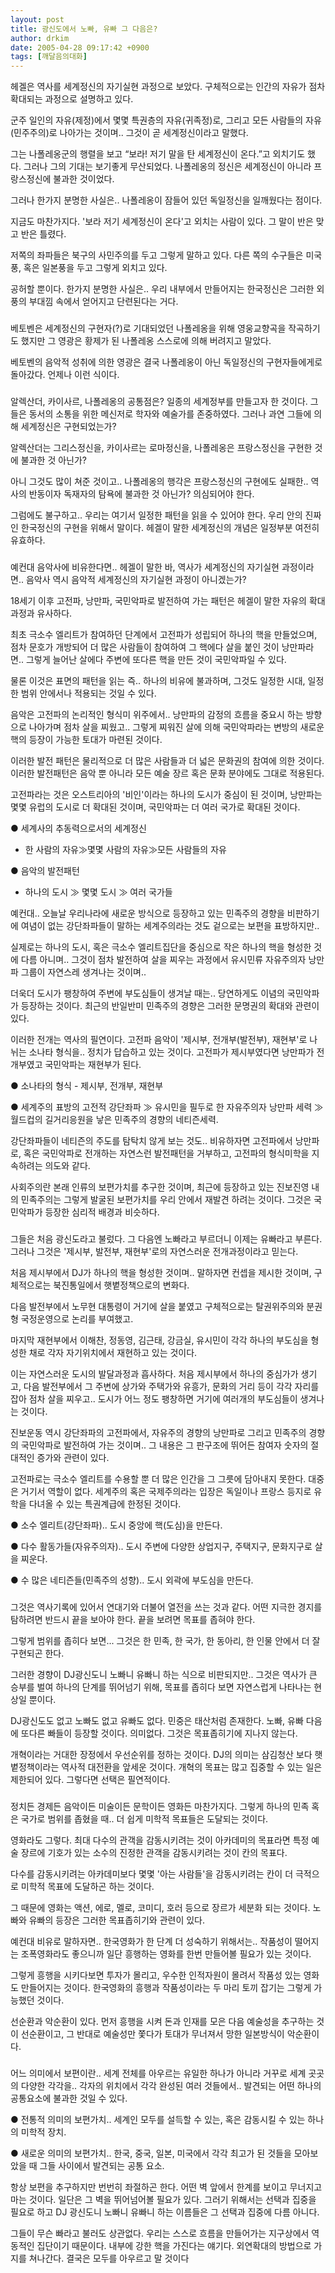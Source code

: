```yaml
---
layout: post
title: 광신도에서 노빠, 유빠 그 다음은?
author: drkim
date: 2005-04-28 09:17:42 +0900
tags: [깨달음의대화]
---
```

헤겔은 역사를 세계정신의 자기실현 과정으로 보았다. 구체적으로는 인간의 자유가 점차 확대되는 과정으로 설명하고 있다.
  

  
군주 일인의 자유(제정)에서 몇몇 특권층의 자유(귀족정)로, 그리고 모든 사람들의 자유(민주주의)로 나아가는 것이며.. 그것이 곧 세계정신이라고 말했다.
  

  
그는 나폴레옹군의 행렬을 보고 “보라! 저기 말을 탄 세계정신이 온다.”고 외치기도 했다. 그러나 그의 기대는 보기좋게 무산되었다. 나폴레옹의 정신은 세계정신이 아니라 프랑스정신에 불과한 것이었다.
  

  
그러나 한가지 분명한 사실은.. 나폴레옹이 잠들어 있던 독일정신을 일깨웠다는 점이다.
  

  
지금도 마찬가지다. '보라 저기 세계정신이 온다'고 외치는 사람이 있다. 그 말이 반은 맞고 반은 틀렸다.
  

  
저쪽의 좌파들은 북구의 사민주의를 두고 그렇게 말하고 있다. 다른 쪽의 수구들은 미국풍, 혹은 일본풍을 두고 그렇게 외치고 있다.
  

  
공허할 뿐이다. 한가지 분명한 사실은.. 우리 내부에서 만들어지는 한국정신은 그러한 외풍의 부대낌 속에서 얻어지고 단련된다는 거다.
  

  
###
  

  
베토벤은 세계정신의 구현자(?)로 기대되었던 나폴레옹을 위해 영웅교향곡을 작곡하기도 했지만 그 영광은 황제가 된 나폴레옹 스스로에 의해 버려지고 말았다.
  

  
베토벤의 음악적 성취에 의한 영광은 결국 나폴레옹이 아닌 독일정신의 구현자들에게로 돌아갔다. 언제나 이런 식이다.
  

  
###
  

  
알렉산더, 카이사르, 나폴레옹의 공통점은? 일종의 세계정부를 만들고자 한 것이다. 그들은 동서의 소통을 위한 메신저로 학자와 예술가를 존중하였다. 그러나 과연 그들에 의해 세계정신은 구현되었는가?
  

  
알렉산더는 그리스정신을, 카이사르는 로마정신을, 나폴레옹은 프랑스정신을 구현한 것에 불과한 것 아닌가?
  

  
아니 그것도 많이 쳐준 것이고.. 나폴레옹의 행각은 프랑스정신의 구현에도 실패한.. 역사의 반동이자 독재자의 탐욕에 불과한 것 아닌가? 의심되어야 한다.
  

  
그럼에도 불구하고.. 우리는 여기서 일정한 패턴을 읽을 수 있어야 한다. 우리 안의 진짜인 한국정신의 구현을 위해서 말이다. 헤겔이 말한 세계정신의 개념은 일정부분 여전히 유효하다.
  

  
###
  

  
예컨대 음악사에 비유한다면.. 헤겔이 말한 바, 역사가 세계정신의 자기실현 과정이라면.. 음악사 역시 음악적 세계정신의 자기실현 과정이 아니겠는가?
  

  
18세기 이후 고전파, 낭만파, 국민악파로 발전하여 가는 패턴은 헤겔이 말한 자유의 확대과정과 유사하다.
  

  
최초 극소수 엘리트가 참여하던 단계에서 고전파가 성립되어 하나의 핵을 만들었으며, 점차 문호가 개방되어 더 많은 사람들이 참여하여 그 핵에다 살을 붙인 것이 낭만파라면.. 그렇게 늘어난 살에다 주변에 또다른 핵을 만든 것이 국민악파일 수 있다.
  

  
물론 이것은 표면의 패턴을 읽는 즉.. 하나의 비유에 불과하며, 그것도 일정한 시대, 일정한 범위 안에서나 적용되는 것일 수 있다.
  

  
음악은 고전파의 논리적인 형식미 위주에서.. 낭만파의 감정의 흐름을 중요시 하는 방향으로 나아가며 점차 살을 찌웠고.. 그렇게 찌워진 살에 의해 국민악파라는 변방의 새로운 핵의 등장이 가능한 토대가 마련된 것이다.
  

  
이러한 발전 패턴은 물리적으로 더 많은 사람들과 더 넓은 문화권의 참여에 의한 것이다. 이러한 발전패턴은 음악 뿐 아니라 모든 예술 장르 혹은 문화 분야에도 그대로 적용된다.
  

  
고전파라는 것은 오스트리아의 '비인'이라는 하나의 도시가 중심이 된 것이며, 낭만파는 몇몇 유럽의 도시로 더 확대된 것이며, 국민악파는 더 여러 국가로 확대된 것이다.
  

  
● 세계사의 추동력으로서의 세계정신
  
- 한 사람의 자유≫몇몇 사람의 자유≫모든 사람들의 자유
  

  
● 음악의 발전패턴
  
- 하나의 도시 ≫ 몇몇 도시 ≫ 여러 국가들
  

  
예컨대.. 오늘날 우리나라에 새로운 방식으로 등장하고 있는 민족주의 경향을 비판하기에 여념이 없는 강단좌파들이 말하는 세계주의라는 것도 겉으로는 보편을 표방하지만..
  

  
실제로는 하나의 도시, 혹은 극소수 엘리트집단을 중심으로 작은 하나의 핵을 형성한 것에 다름 아니며.. 그것이 점차 발전하여 살을 찌우는 과정에서 유시민류 자유주의자 낭만파 그룹이 자연스레 생겨나는 것이며..
  

  
더욱더 도시가 팽창하여 주변에 부도심들이 생겨날 때는.. 당연하게도 이념의 국민악파가 등장하는 것이다. 최근의 반일반미 민족주의 경향은 그러한 문명권의 확대와 관련이 있다.
  

  
이러한 전개는 역사의 필연이다. 고전파 음악이 '제시부, 전개부(발전부), 재현부'로 나뉘는 소나타 형식을.. 정치가 답습하고 있는 것이다. 고전파가 제시부였다면 낭만파가 전개부였고 국민악파는 재현부가 된다.
  

  
● 소나타의 형식 - 제시부, 전개부, 재현부
  
● 세계주의 표방의 고전적 강단좌파 ≫ 유시민을 필두로 한 자유주의자 낭만파 세력 ≫ 월드컵의 길거리응원을 낳은 민족주의 경향의 네티즌세력.
  

  
강단좌파들이 네티즌의 주도를 탐탁치 않게 보는 것도.. 비유하자면 고전파에서 낭만파로, 혹은 국민악파로 전개하는 자연스런 발전패턴을 거부하고, 고전파의 형식미학을 지속하려는 의도와 같다.
  

  
사회주의란 본래 인류의 보편가치를 추구한 것이며, 최근에 등장하고 있는 진보진영 내의 민족주의는 그렇게 발굴된 보편가치를 우리 안에서 재발견 하려는 것이다. 그것은 국민악파가 등장한 심리적 배경과 비슷하다.
  

  
###
  

  
그들은 처음 광신도라고 불렀다. 그 다음엔 노빠라고 부르더니 이제는 유빠라고 부른다. 그러나 그것은 '제시부, 발전부, 재현부'로의 자연스러운 전개과정이라고 믿는다.
  

  
처음 제시부에서 DJ가 하나의 핵을 형성한 것이며.. 말하자면 컨셉을 제시한 것이며, 구체적으로는 북진통일에서 햇볕정책으로의 변화다.
  

  
다음 발전부에서 노무현 대통령이 거기에 살을 붙였고 구체적으로는 탈권위주의와 분권형 국정운영으로 논리를 부여했고.
  

  
마지막 재현부에서 이해찬, 정동영, 김근태, 강금실, 유시민이 각각 하나의 부도심을 형성한 채로 각자 자기위치에서 재현하고 있는 것이다.
  

  
이는 자연스러운 도시의 발달과정과 흡사하다. 처음 제시부에서 하나의 중심가가 생기고, 다음 발전부에서 그 주변에 상가와 주택가와 유흥가, 문화의 거리 등이 각각 자리를 잡아 점차 살을 찌우고.. 도시가 어느 정도 팽창하면 거기에 여러개의 부도심들이 생겨나는 것이다.
  

  
진보운동 역시 강단좌파의 고전파에서, 자유주의 경향의 낭만파로 그리고 민족주의 경향의 국민악파로 발전하여 가는 것이며.. 그 내용은 그 판구조에 뛰어든 참여자 숫자의 절대적인 증가와 관련이 있다.
  

  
고전파로는 극소수 엘리트를 수용할 뿐 더 많은 인간을 그 그릇에 담아내지 못한다. 대중은 거기서 역할이 없다. 세계주의 혹은 국제주의라는 입장은 독일이나 프랑스 등지로 유학을 다녀올 수 있는 특권계급에 한정된 것이다.
  

  
● 소수 엘리트(강단좌파).. 도시 중앙에 핵(도심)을 만든다.
  

  
● 다수 활동가들(자유주의자).. 도시 주변에 다양한 상업지구, 주택지구, 문화지구로 살을 찌운다.
  

  
● 수 많은 네티즌들(민족주의 성향).. 도시 외곽에 부도심을 만든다.
  

  
###
  

  
그것은 역사기록에 있어서 연대기와 더불어 열전을 쓰는 것과 같다. 어떤 지극한 경지를 탐하려면 반드시 끝을 보아야 한다. 끝을 보려면 목표를 좁혀야 한다.
  

  
그렇게 범위를 좁히다 보면... 그것은 한 민족, 한 국가, 한 동아리, 한 인물 안에서 더 잘 구현되곤 한다.
  

  
그러한 경향이 DJ광신도니 노빠니 유빠니 하는 식으로 비판되지만.. 그것은 역사가 큰 승부를 벌여 하나의 단계를 뛰어넘기 위해, 목표를 좁히다 보면 자연스럽게 나타나는 현상일 뿐이다.
  

  
DJ광신도도 없고 노빠도 없고 유빠도 없다. 민중은 태산처럼 존재한다. 노빠, 유빠 다음에 또다른 빠들이 등장할 것이다. 의미없다. 그것은 목표좁히기에 지나지 않는다.
  

  
개혁이라는 거대한 장정에서 우선순위를 정하는 것이다. DJ의 의미는 삼김청산 보다 햇볕정책이라는 역사적 대전환을 앞세운 것이다. 개혁의 목표는 많고 집중할 수 있는 일은 제한되어 있다. 그렇다면 선택은 필연적이다.
  

  
###
  

  
정치든 경제든 음악이든 미술이든 문학이든 영화든 마찬가지다. 그렇게 하나의 민족 혹은 국가로 범위를 좁혔을 때.. 더 쉽게 미학적 목표들은 도달되는 것이다.
  

  
영화라도 그렇다. 최대 다수의 관객을 감동시키려는 것이 아카데미의 목표라면 특정 예술 장르에 기호가 있는 소수의 진정한 관객을 감동시키려는 것이 칸의 목표다.
  

  
다수를 감동시키려는 아카데미보다 몇몇 '아는 사람들'을 감동시키려는 칸이 더 극적으로 미학적 목표에 도달하곤 하는 것이다.
  

  
그 때문에 영화는 액션, 에로, 멜로, 코미디, 호러 등으로 장르가 세분화 되는 것이다. 노빠와 유빠의 등장은 그러한 목표좁히기와 관련이 있다.
  

  
예컨대 비유로 말하자면.. 한국영화가 한 단계 더 성숙하기 위해서는.. 작품성이 떨어지는 조폭영화라도 좋으니까 일단 흥행하는 영화를 한번 만들어볼 필요가 있는 것이다.
  

  
그렇게 흥행을 시키다보면 투자가 몰리고, 우수한 인적자원이 몰려서 작품성 있는 영화도 만들어지는 것이다. 한국영화의 흥행과 작품성이라는 두 마리 토끼 잡기는 그렇게 가능했던 것이다.
  

  
선순환과 악순환이 있다. 먼저 흥행을 시켜 돈과 인재를 모은 다음 예술성을 추구하는 것이 선순환이고, 그 반대로 예술성만 쫓다가 토대가 무너져서 망한 일본방식이 악순환이다.
  

  
###
  

  
어느 의미에서 보편이란.. 세계 전체를 아우르는 유일한 하나가 아니라 거꾸로 세계 곳곳의 다양한 각각을.. 각자의 위치에서 각각 완성된 여러 것들에서.. 발견되는 어떤 하나의 공통요소에 불과한 것일 수 있다.
  

  
● 전통적 의미의 보편가치.. 세계인 모두를 설득할 수 있는, 혹은 감동시킬 수 있는 하나의 미학적 장치.
  

  
● 새로운 의미의 보편가치.. 한국, 중국, 일본, 미국에서 각각 최고가 된 것들을 모아보았을 때 그들 사이에서 발견되는 공통 요소.
  

  
항상 보편을 추구하지만 번번히 좌절하곤 한다. 어떤 벽 앞에서 한계를 보이고 무너지고 마는 것이다. 일단은 그 벽을 뛰어넘어볼 필요가 있다. 그러기 위해서는 선택과 집중을 필요로 하고 DJ 광신도니 노빠니 유빠니 하는 이름들은 그 선택과 집중에 다름 아니다.
  

  
그들이 무슨 빠라고 불러도 상관없다. 우리는 스스로 흐름을 만들어가는 지구상에서 역동적인 집단이기 때문이다. 내부에 강한 핵을 가진다는 얘기다. 외연확대의 방법으로 가지를 쳐나간다. 결국은 모두를 아우르고 말 것이다